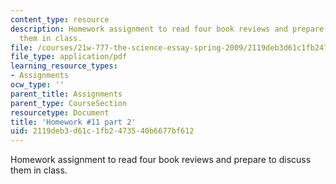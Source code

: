 ```yaml
---
content_type: resource
description: Homework assignment to read four book reviews and prepare to discuss
  them in class.
file: /courses/21w-777-the-science-essay-spring-2009/2119deb3d61c1fb2473540b6677bf612_MIT21W_777s09_assn10_hw11part2.pdf
file_type: application/pdf
learning_resource_types:
- Assignments
ocw_type: ''
parent_title: Assignments
parent_type: CourseSection
resourcetype: Document
title: 'Homework #11 part 2'
uid: 2119deb3-d61c-1fb2-4735-40b6677bf612
---
```

Homework assignment to read four book reviews and prepare to discuss them in class.

